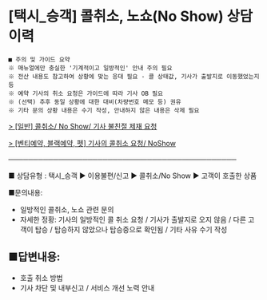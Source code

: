 # [택시_승객] 콜취소, 노쇼(No Show) 상담이력

```
■ 주의 및 가이드 요약  
※ 매뉴얼에만 충실한 '기계적이고 일방적인' 안내 주의 필요   
※ 전산 내용도 참고하여 상황에 맞는 응대 필요 - 콜 상태값, 기사가 출발지로 이동했었는지 등   
※ 예약 기사의 취소 요청은 가이드에 따라 기사 OB 필요  
※ (선택) 추후 동일 상황에 대한 대비(차량번호 메모 등) 권유  
※ 기타 문의 상황 내용은 수기 작성, 안내하지 않은 내용은 삭제 필요
```

[> [일반] 콜취소/ No Show/ 기사 불친절 제재 요청](https://kakaomobilitysupport.zendesk.com/hc/ko/articles/29564363162009--%EC%9D%BC%EB%B0%98-%EC%BD%9C%EC%B7%A8%EC%86%8C-No-Show-%EA%B8%B0%EC%82%AC-%EB%B6%88%EC%B9%9C%EC%A0%88-%EC%A0%9C%EC%9E%AC-%EC%9A%94%EC%B2%AD)

[> [벤티예약, 블랙예약, 펫] 기사의 콜취소 요청/ NoShow](https://kakaomobilitysupport.zendesk.com/hc/ko/articles/29605037216665--%EB%B2%A4%ED%8B%B0%EC%98%88%EC%95%BD-%EB%B8%94%EB%9E%99%EC%98%88%EC%95%BD-%ED%8E%AB-%EA%B8%B0%EC%82%AC%EC%9D%98-%EC%BD%9C%EC%B7%A8%EC%86%8C-%EC%9A%94%EC%B2%AD-NoShow)

──────────────────────────────────────────────

■ 상담유형 : 택시\_승객 ▶ 이용불편/신고 ▶ 콜취소/No Show ▶ 고객이 호출한 상품

■문의내용:  
- 일방적인 콜취소, 노쇼 관련 문의  
- 자세한 정황: 기사의 일방적인 콜 취소 요청 / 기사가 출발지로 오지 않음 / 다른 고객이 탑승 / 탑승하지 않았으나 탑승중으로 확인됨 / 기타 사유 수기 작성

■답변내용:  
-  
- 호출 취소 방법   
- 기사 차단 및 내부신고 / 서비스 개선 노력 안내